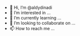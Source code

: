 - 👋 Hi, I’m @aldydinadi
- 👀 I’m interested in ...
- 🌱 I’m currently learning ...
- 💞️ I’m looking to collaborate on ...
- 📫 How to reach me ...

<!---
aldydinadi/aldydinadi is a ✨ special ✨ repository because its `README.md` (this file) appears on your GitHub profile.
You can click the Preview link to take a look at your changes.
--->
